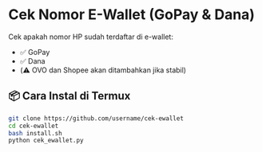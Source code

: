 # Cek Nomor E-Wallet (GoPay & Dana)

Cek apakah nomor HP sudah terdaftar di e-wallet:

- ✅ GoPay
- ✅ Dana
- (⚠️ OVO dan Shopee akan ditambahkan jika stabil)

## 📦 Cara Instal di Termux
```bash
git clone https://github.com/username/cek-ewallet
cd cek-ewallet
bash install.sh
python cek_ewallet.py
